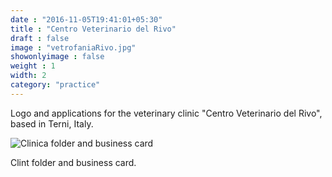 ```yaml
---
date : "2016-11-05T19:41:01+05:30"
title : "Centro Veterinario del Rivo"
draft : false
image : "vetrofaniaRivo.jpg"
showonlyimage : false
weight : 1
width: 2
category: "practice"
---
```



<!--more-->

Logo and applications for the veterinary clinic "Centro Veterinario del Rivo", based in Terni, Italy.

![Clinica folder and business card](../../img/clinica2.jpg)

Clint folder and business card.
